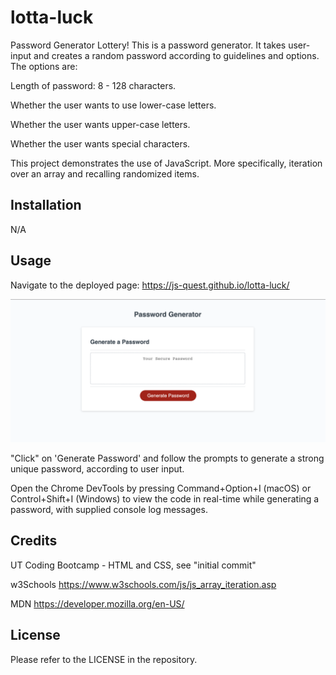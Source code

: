 # lotta-luck
Password Generator Lottery!
This is a password generator.  It takes user-input and creates a random password according to guidelines and options.  The options are:

Length of password: 8 - 128 characters.

Whether the user wants to use lower-case letters.

Whether the user wants upper-case letters.

Whether the user wants special characters.

This project demonstrates the use of JavaScript.  More specifically, iteration over an array and recalling randomized items.

## Installation

N/A

## Usage
Navigate to the deployed page:  https://js-quest.github.io/lotta-luck/

<img src="Screenshot 2023-04-06 at 6.15.31 PM.png" alt = "password generator">

"Click" on 'Generate Password' and follow the prompts to generate a strong unique password, according to user input.

Open the Chrome DevTools by pressing Command+Option+I (macOS) or Control+Shift+I (Windows) to view the code in real-time while generating a password, with supplied console log messages.

## Credits

UT Coding Bootcamp - HTML and CSS, see "initial commit"

w3Schools https://www.w3schools.com/js/js_array_iteration.asp

MDN https://developer.mozilla.org/en-US/

## License

Please refer to the LICENSE in the repository.